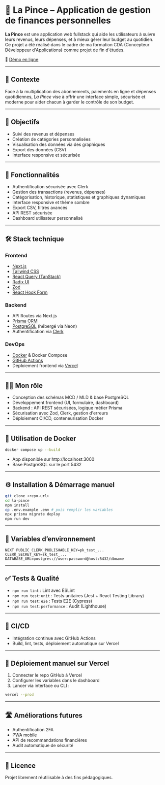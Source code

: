 # 💸 La Pince – Application de gestion de finances personnelles

**La Pince** est une application web fullstack qui aide les utilisateurs à suivre leurs revenus, leurs dépenses, et à mieux gérer leur budget au quotidien. Ce projet a été réalisé dans le cadre de ma formation CDA (Concepteur Développeur d'Applications) comme projet de fin d'études.

🔗 [Démo en ligne](https://la-pince.vercel.app)

---

## 📌 Contexte

Face à la multiplication des abonnements, paiements en ligne et dépenses quotidiennes, *La Pince* vise à offrir une interface simple, sécurisée et moderne pour aider chacun à garder le contrôle de son budget.

---

## 🎯 Objectifs

- Suivi des revenus et dépenses
- Création de catégories personnalisées
- Visualisation des données via des graphiques
- Export des données (CSV)
- Interface responsive et sécurisée

---

## 🔐 Fonctionnalités

- Authentification sécurisée avec Clerk
- Gestion des transactions (revenus, dépenses)
- Catégorisation, historique, statistiques et graphiques dynamiques
- Interface responsive et thème sombre
- Export CSV, filtres avancés
- API REST sécurisée
- Dashboard utilisateur personnalisé

---

## 🛠️ Stack technique

### Frontend
- [Next.js](https://nextjs.org)
- [Tailwind CSS](https://tailwindcss.com/)
- [React Query (TanStack)](https://tanstack.com/query/latest)
- [Radix UI](https://www.radix-ui.com/)
- [Zod](https://zod.dev/)
- [React Hook Form](https://react-hook-form.com/)

### Backend
- API Routes via Next.js
- [Prisma ORM](https://www.prisma.io/)
- [PostgreSQL](https://www.postgresql.org/) (hébergé via Neon)
- Authentification via [Clerk](https://clerk.com/)

### DevOps
- [Docker](https://www.docker.com/) & Docker Compose
- [GitHub Actions](https://github.com/features/actions)
- Déploiement frontend via [Vercel](https://vercel.com)

---

## 👨‍💻 Mon rôle

- Conception des schémas MCD / MLD & base PostgreSQL
- Développement frontend (UI, formulaire, dashboard)
- Backend : API REST sécurisées, logique métier Prisma
- Sécurisation avec Zod, Clerk, gestion d'erreurs
- Déploiement CI/CD, conteneurisation Docker

---

## 🐳 Utilisation de Docker

```bash
docker compose up --build
```

- App disponible sur http://localhost:3000
- Base PostgreSQL sur le port 5432

---

## ⚙️ Installation & Démarrage manuel

```bash
git clone <repo-url>
cd la-pince
npm install
cp .env.example .env # puis remplir les variables
npx prisma migrate deploy
npm run dev
```

---

## 📁 Variables d’environnement

```env
NEXT_PUBLIC_CLERK_PUBLISHABLE_KEY=pk_test_...
CLERK_SECRET_KEY=sk_test_...
DATABASE_URL=postgres://user:password@host:5432/dbname
```

---

## ✅ Tests & Qualité

- `npm run lint` : Lint avec ESLint
- `npm run test:unit` : Tests unitaires (Jest + React Testing Library)
- `npm run test:e2e` : Tests E2E (Cypress)
- `npm run test:performance` : Audit (Lighthouse)

---

## 🔄 CI/CD

- Intégration continue avec GitHub Actions
- Build, lint, tests, déploiement automatique sur Vercel

---

## 🚀 Déploiement manuel sur Vercel

1. Connecter le repo GitHub à Vercel
2. Configurer les variables dans le dashboard
3. Lancer via interface ou CLI :

```bash
vercel --prod
```

---

## 🛣️ Améliorations futures

- Authentification 2FA
- PWA mobile
- API de recommandations financières
- Audit automatique de sécurité

---

## 📄 Licence

Projet librement réutilisable à des fins pédagogiques.
